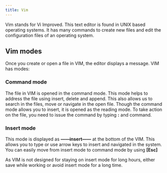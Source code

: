 ```yaml
---
title: Vim
---
```


Vim stands for Vi Improved. This text editor is found in UNIX based operating systems. It has many commands to create new files and edit the configuration files of an operating system.

## Vim modes
Once you create or open a file in VIM, the editor displays a message. VIM has modes:

### Command mode
The file in VIM is opened in the command mode. This mode helps to address the file using insert, delete and append. This also allows us to search in the files, move or navigate in the open file. Though the command mode allows you to insert, it is opened as the reading mode. To take action on the file, you need to issue the command by typing **:** and command.

### Insert mode
This mode is displayed as **——insert——** at the bottom of the VIM. This allows you to type or use arrow keys to insert and navigated in the system. You can easily move from insert mode to command mode by using **[Esc]**

As VIM is not designed for staying on insert mode for long hours, either save while working or avoid insert mode for a long time.
